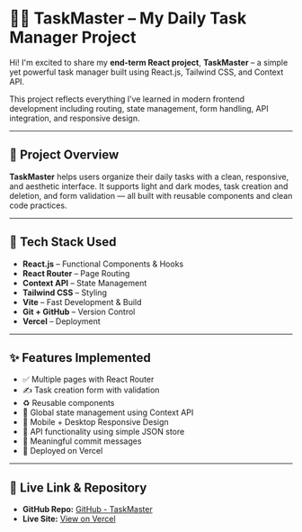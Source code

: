 # 🧑‍💻 TaskMaster – My Daily Task Manager Project

Hi! I'm excited to share my **end-term React project**, **TaskMaster** – a simple yet powerful task manager built using React.js, Tailwind CSS, and Context API.

This project reflects everything I’ve learned in modern frontend development including routing, state management, form handling, API integration, and responsive design.

---

## 📌 Project Overview

**TaskMaster** helps users organize their daily tasks with a clean, responsive, and aesthetic interface. It supports light and dark modes, task creation and deletion, and form validation — all built with reusable components and clean code practices.

---

## 🔧 Tech Stack Used

- **React.js** – Functional Components & Hooks  
- **React Router** – Page Routing  
- **Context API** – State Management  
- **Tailwind CSS** – Styling  
- **Vite** – Fast Development & Build  
- **Git + GitHub** – Version Control  
- **Vercel** – Deployment

---

## ✨ Features Implemented

- ✅ Multiple pages with React Router   
- ✍️ Task creation form with validation  
- ♻️ Reusable components  
- 🔄 Global state management using Context API  
- 📱 Mobile + Desktop Responsive Design  
- 🔗 API functionality using simple JSON store  
- 🧼 Meaningful commit messages  
- 🚀 Deployed on Vercel

---

## 🔗 Live Link & Repository

- **GitHub Repo:** [GitHub - TaskMaster](https://github.com/Samarth1-glitch/DailyTaskManager)  
- **Live Site:** [View on Vercel](https://your-vercel-project-url.vercel.app)
